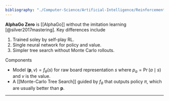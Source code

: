 ```yaml
---
bibliography: "./Computer-Science/Artificial-Intelligence/Reinforcement-Learning/papers.bib"
---
```


**AlphaGo Zero** is [[AlphaGo]] without the imitation learning [@silver2017mastering]. Key differences include

1. Trained soley by self-play RL.
2. Single neural network for policy and value.
3. Simpler tree search without Monte Carlo rollouts.

Components

* Model $(\mathbf{p}, v) = f_\theta(s)$ for raw board representation $s$ where $p_a = \Pr(a \mid s)$ and $v$ is the value.
* A [[Monte-Carlo Tree Search]] guided by $f_\theta$ that outputs policy $\pi$, which are usually better than $\mathbf{p}$.

---